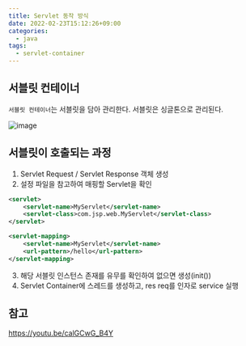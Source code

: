 ```yaml
---
title: Servlet 동작 방식
date: 2022-02-23T15:12:26+09:00
categories:
  - java
tags: 
  - servlet-container
---
```

## 서블릿 컨테이너
`서블릿 컨테이너`는 서블릿을 담아 관리한다. 서블릿은 싱글톤으로 관리된다.

![image](https://user-images.githubusercontent.com/46465928/155554827-4e08d4c2-9239-4ec2-8522-c6c0b7ed0dac.png)

## 서블릿이 호출되는 과정


1. Servlet Request / Servlet Response 객체 생성
2. 설정 파일을 참고하여 매핑할 Servlet을 확인

```xml
<servlet>
    <servlet-name>MyServlet</servlet-name>
    <servlet-class>com.jsp.web.MyServlet</servlet-class>
</servlet>

<servlet-mapping>
    <servlet-name>MyServlet</servlet-name>
    <url-pattern>/hello</url-pattern>
</servlet-mapping>
```

3. 해당 서블릿 인스턴스 존재를 유무를 확인하여 없으면 생성(init())
4. Servlet Container에 스레드를 생성하고, res req를 인자로 service 실행


## 참고
https://youtu.be/calGCwG_B4Y
